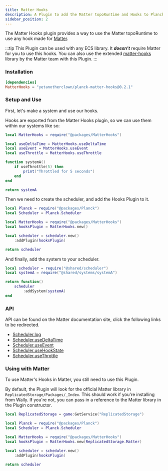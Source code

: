 ```yaml
---
title: Matter Hooks
description: A Plugin to add the Matter topoRuntime and Hooks to Planck
sidebar_position: 2
---
```


The Matter Hooks plugin provides a way to use the Matter topoRuntime to use any
hook made for [Matter](https://github.com/matter-ecs/matter).

:::tip
This Plugin can be used with any ECS library. It ***doesn't*** require Matter for you to use this hooks.
You can also use the extended [matter-hooks](<https://github.com/matter-ecs/matter-hooks>) library by the Matter team with this Plugin.
:::

### Installation

```toml title="wally.toml"
[dependencies]
MatterHooks = "yetanotherclown/planck-matter-hooks@0.2.1"
```

### Setup and Use

First, let's make a system and use our hooks.

Hooks are exported from the Matter Hooks plugin,
so we can use them within our systems like so:

```lua title="src/shared/systems/systemA.luau"
local MatterHooks = require("@packages/MatterHooks")

local useDeltaTime = MatterHooks.useDeltaTime
local useEvent = MatterHooks.useEvent
local useThrottle = MatterHooks.useThrottle

function systemA()
    if useThrottle(5) then
        print("Throttled for 5 seconds")
    end
end

return systemA
```

Then we need to create the scheduler, and add the Hooks Plugin to it.

```lua title="src/shared/scheduler.luau"
local Planck = require("@packages/Planck")
local Scheduler = Planck.Scheduler

local MatterHooks = require("@packages/MatterHooks")
local hooksPlugin = MatterHooks.new()

local scheduler = scheduler.new()
    :addPlugin(hooksPlugin)

return scheduler
```

And finally, add the system to your scheduler.

```lua title="src/shared/startup.luau"
local scheduler = require("@shared/scheduler")
local systemA = require("@shared/systems/systemA")

return function()
    scheduler
        :addSystem(systemA)
end
```

### API

API can be found on the Matter documentation site, click the following links to be redirected.

- [Scheduler.log](https://matter-ecs.github.io/matter/api/Matter#log)
- [Scheduler.useDeltaTime](https://matter-ecs.github.io/matter/api/Matter#useDeltaTime)
- [Scheduler.useEvent](https://matter-ecs.github.io/matter/api/Matter#useEvent)
- [Scheduler.useHookState](https://matter-ecs.github.io/matter/api/Matter#useHookState)
- [Scheduler.useThrottle](https://matter-ecs.github.io/matter/api/Matter#useThrottle)

### Using with Matter

To use Matter's Hooks in Matter, you still need to use this Plugin.

By default, the Plugin will look for the official Matter library in `ReplicatedStorage/Packages/_Index`.
This should work if you're installing from Wally. If you're not, you can pass in a reference to the
Matter library in the Plugin constructor.

```lua title="src/shared/scheduler.luau"
local ReplicatedStorage = game:GetService("ReplicatedStorage")

local Planck = require("@packages/Planck")
local Scheduler = Planck.Scheduler

local MatterHooks = require("@packages/MatterHooks")
local hooksPlugin = MatterHooks.new(ReplicatedStorage.Matter)

local scheduler = scheduler.new()
    :addPlugin(hooksPlugin)

return scheduler
```
